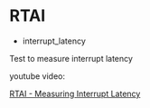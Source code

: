 # RTAI

- interrupt_latency

Test to measure interrupt latency

youtube video:

[RTAI - Measuring Interrupt Latency](https://www.youtube.com/watch?v=j3J7BNVkJjI&t=500s)
